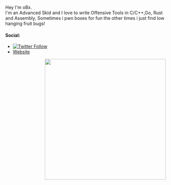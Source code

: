 





Hey I'm oBx. <br>
I'm an Advanced Skid and I love to write Offensive Tools in C/C++,Go, Rust and Assembly, Sometimes i pwn boxes for fun the other times i just find low hanging fruit bugs!

#### Social:
- [![Twitter Follow](https://img.shields.io/twitter/follow/d3vobed?color=1DA1F2&logo=twitter&style=for-the-badge)](https://twitter.com/intent/follow?screen_name=obedeee_jr)
- [Website](https://obx0x3.tech/)

<img align='right' src="https://github-readme-stats.vercel.app/api?username=d3vobed&show_icons=true&theme=radical" width="380">
